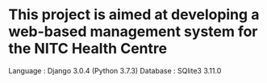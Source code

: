 # This project is aimed at developing a web-based management system for the NITC Health Centre

Language : Django 3.0.4 (Python 3.7.3)
Database : SQlite3 3.11.0
